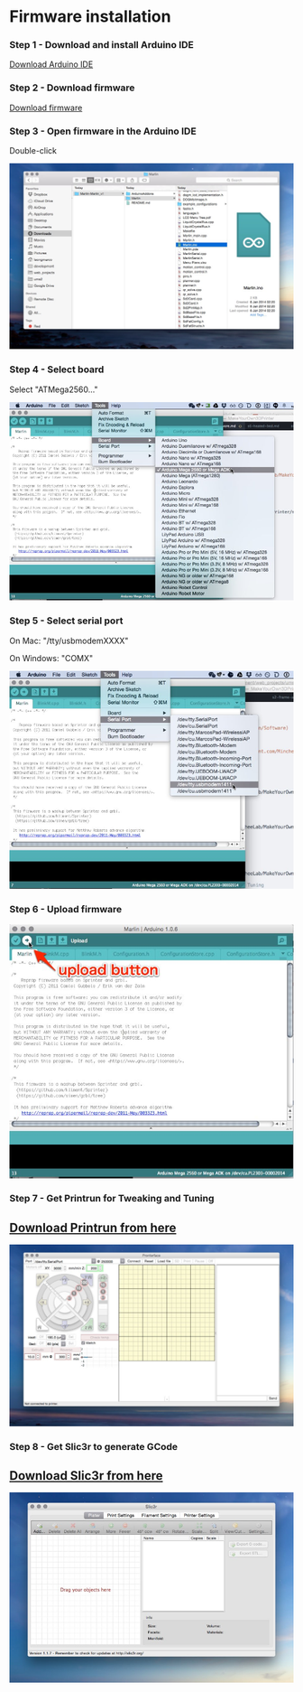 # Firmware installation

### Step 1 - Download and install Arduino IDE

[Download Arduino IDE](http://arduino.cc/en/Main/Software)

### Step 2 - Download firmware

[Download firmware](https://raw.githubusercontent.com/MincheeLab/MakeYourOwn3DPrinter/master/firmware/Marlin-Marlin_v1.zip)

### Step 3 - Open firmware in the Arduino IDE

Double-click

![](https://raw.githubusercontent.com/MincheeLab/MakeYourOwn3DPrinter/master/images/arduino-open-marlinino.jpg)

### Step 4 - Select board

Select "ATMega2560..."

![](https://raw.githubusercontent.com/MincheeLab/MakeYourOwn3DPrinter/master/images/arduino-select-board.jpg)

### Step 5 - Select serial port

On Mac: "/tty/usbmodemXXXX"

On Windows: "COMX"

![](https://raw.githubusercontent.com/MincheeLab/MakeYourOwn3DPrinter/master/images/arduino-select-serial-port.jpg)

### Step 6 - Upload firmware

![](https://raw.githubusercontent.com/MincheeLab/MakeYourOwn3DPrinter/master/images/arduino-upload.jpg)

### Step 7 - Get Printrun for Tweaking and Tuning

## [Download Printrun from here](http://koti.kapsi.fi/~kliment/printrun/)

![](https://raw.githubusercontent.com/MincheeLab/MakeYourOwn3DPrinter/master/images/Pronterface.jpg)

### Step 8 - Get Slic3r to generate GCode

## [Download Slic3r from here](http://slic3r.org/)

![](https://raw.githubusercontent.com/MincheeLab/MakeYourOwn3DPrinter/master/images/Slic3r.jpg)
